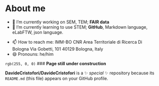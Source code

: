 # About me

- 🔬 I’m currently working on SEM, TEM; **FAIR data**
- 🌱 I’m currently learning to use STEM; **GitHub**, Markdown language, eLabFTW, json language.
<!--
- 👯 I’m looking to collaborate on ...
- 🤔 I’m looking for help with ...
- 💬 Ask me about ...
- ⚡ Fun fact: ...
-->
- 📫 How to reach me:
        IMM-BO
        CNR Area Territoriale di Ricerca Di Bologna
        Via Gobetti, 101
        40129 Bologna, Italy
- 😄 Pronouns: he/him



`rgb(255, 0, 0)` ### **Page still under construction**


**DavideCristofori/DavideCristofori** is a ✨ _special_ ✨ repository because its `README.md` (this file) appears on your GitHub profile.
